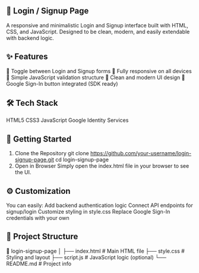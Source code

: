 ## 🔐 Login / Signup Page
A responsive and minimalistic Login and Signup interface built with HTML, CSS, and JavaScript. Designed to be clean, modern, and easily extendable with backend logic.

## ✨ Features
👥 Toggle between Login and Signup forms
📱 Fully responsive on all devices
🧠 Simple JavaScript validation structure
🎨 Clean and modern UI design
🔐 Google Sign-In button integrated (SDK ready)

## 🛠️ Tech Stack
HTML5
CSS3
JavaScript
Google Identity Services

## 🚀 Getting Started
1. Clone the Repository
git clone https://github.com/your-username/login-signup-page.git
cd login-signup-page
2. Open in Browser
Simply open the index.html file in your browser to see the UI.

## ⚙️ Customization
You can easily:
Add backend authentication logic
Connect API endpoints for signup/login
Customize styling in style.css
Replace Google Sign-In credentials with your own

## 📂 Project Structure
📁 login-signup-page
│
├── index.html          # Main HTML file
├── style.css           # Styling and layout
├── script.js           # JavaScript logic (optional)
└── README.md           # Project info

